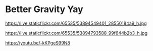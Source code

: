 # Better Gravity Yay

https://live.staticflickr.com/65535/53894549401_28550184a9_h.jpg

https://live.staticflickr.com/65535/53894793588_99f644b2b3_h.jpg

https://youtu.be/-kKPgeS99N8

